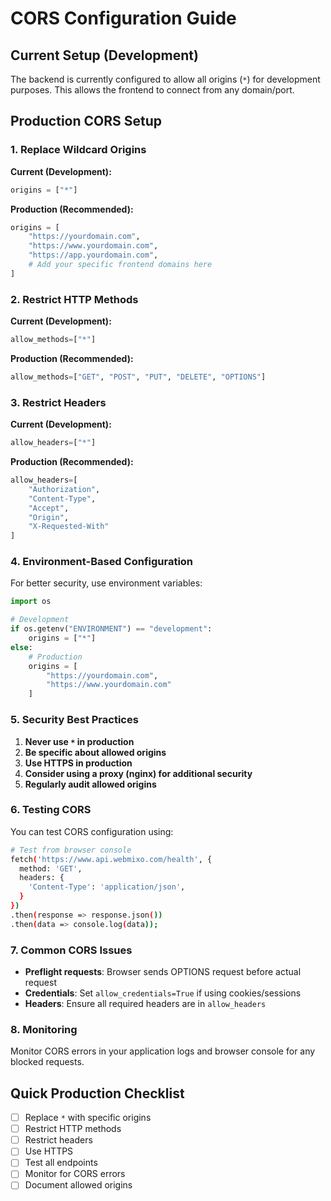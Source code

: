 # CORS Configuration Guide

## Current Setup (Development)

The backend is currently configured to allow all origins (`*`) for development purposes. This allows the frontend to connect from any domain/port.

## Production CORS Setup

### 1. Replace Wildcard Origins

**Current (Development):**
```python
origins = ["*"]
```

**Production (Recommended):**
```python
origins = [
    "https://yourdomain.com",
    "https://www.yourdomain.com",
    "https://app.yourdomain.com",
    # Add your specific frontend domains here
]
```

### 2. Restrict HTTP Methods

**Current (Development):**
```python
allow_methods=["*"]
```

**Production (Recommended):**
```python
allow_methods=["GET", "POST", "PUT", "DELETE", "OPTIONS"]
```

### 3. Restrict Headers

**Current (Development):**
```python
allow_headers=["*"]
```

**Production (Recommended):**
```python
allow_headers=[
    "Authorization",
    "Content-Type",
    "Accept",
    "Origin",
    "X-Requested-With"
]
```

### 4. Environment-Based Configuration

For better security, use environment variables:

```python
import os

# Development
if os.getenv("ENVIRONMENT") == "development":
    origins = ["*"]
else:
    # Production
    origins = [
        "https://yourdomain.com",
        "https://www.yourdomain.com"
    ]
```

### 5. Security Best Practices

1. **Never use `*` in production**
2. **Be specific about allowed origins**
3. **Use HTTPS in production**
4. **Consider using a proxy (nginx) for additional security**
5. **Regularly audit allowed origins**

### 6. Testing CORS

You can test CORS configuration using:

```bash
# Test from browser console
fetch('https://www.api.webmixo.com/health', {
  method: 'GET',
  headers: {
    'Content-Type': 'application/json',
  }
})
.then(response => response.json())
.then(data => console.log(data));
```

### 7. Common CORS Issues

- **Preflight requests**: Browser sends OPTIONS request before actual request
- **Credentials**: Set `allow_credentials=True` if using cookies/sessions
- **Headers**: Ensure all required headers are in `allow_headers`

### 8. Monitoring

Monitor CORS errors in your application logs and browser console for any blocked requests.

## Quick Production Checklist

- [ ] Replace `*` with specific origins
- [ ] Restrict HTTP methods
- [ ] Restrict headers
- [ ] Use HTTPS
- [ ] Test all endpoints
- [ ] Monitor for CORS errors
- [ ] Document allowed origins 